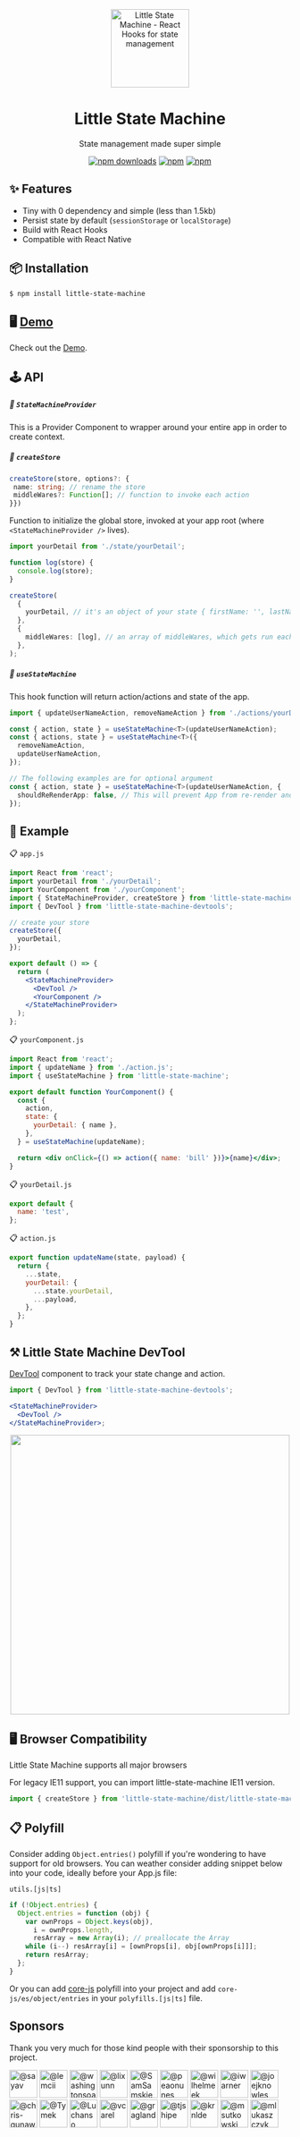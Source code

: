 <div align="center"><a href="https://lrz5wloklm.csb.app/"><img src="https://github.com/bluebill1049/little-state-machine/blob/master/docs/logo.png?raw=true" alt="Little State Machine - React Hooks for state management" width="140px" /></a>
    <h1>Little State Machine</h2>
    
State management made super simple
</div>

<div align="center">

[![npm downloads](https://img.shields.io/npm/dm/little-state-machine.svg?style=for-the-badge)](https://www.npmjs.com/package/little-state-machine)
[![npm](https://img.shields.io/npm/dt/little-state-machine.svg?style=for-the-badge)](https://www.npmjs.com/package/little-state-machine)
[![npm](https://img.shields.io/bundlephobia/minzip/little-state-machine?style=for-the-badge)](https://bundlephobia.com/result?p=little-state-machine)

</div>

<h2>✨ Features</h2>

- Tiny with 0 dependency and simple (less than 1.5kb)
- Persist state by default (`sessionStorage` or `localStorage`)
- Build with React Hooks
- Compatible with React Native

<h2>📦 Installation</h2>

    $ npm install little-state-machine

<h2>🖥 <a href="https://codesandbox.io/s/lrz5wloklm">Demo</a></h2>
Check out the <a href="https://codesandbox.io/s/lrz5wloklm">Demo</a>.
<br />
  
<h2>🕹 API</h2>

##### 🔗 `StateMachineProvider`

This is a Provider Component to wrapper around your entire app in order to create context.

##### 🔗 `createStore`

```ts
createStore(store, options?: {
 name: string; // rename the store
 middleWares?: Function[]; // function to invoke each action
}})
```

Function to initialize the global store, invoked at your app root (where `<StateMachineProvider />` lives).

```ts
import yourDetail from './state/yourDetail';

function log(store) {
  console.log(store);
}

createStore(
  {
    yourDetail, // it's an object of your state { firstName: '', lastName: '' }
  },
  {
    middleWares: [log], // an array of middleWares, which gets run each actions
  },
);
```

##### 🔗 `useStateMachine`

This hook function will return action/actions and state of the app.

```typescript
import { updateUserNameAction, removeNameAction } from './actions/yourDetails';

const { action, state } = useStateMachine<T>(updateUserNameAction);
const { actions, state } = useStateMachine<T>({
  removeNameAction,
  updateUserNameAction,
});

// The following examples are for optional argument
const { action, state } = useStateMachine<T>(updateUserNameAction, {
  shouldReRenderApp: false, // This will prevent App from re-render and only update the store
});
```

<h2>📖 Example</h2>

📋 `app.js`

```jsx
import React from 'react';
import yourDetail from './yourDetail';
import YourComponent from './yourComponent';
import { StateMachineProvider, createStore } from 'little-state-machine';
import { DevTool } from 'little-state-machine-devtools';

// create your store
createStore({
  yourDetail,
});

export default () => {
  return (
    <StateMachineProvider>
      <DevTool />
      <YourComponent />
    </StateMachineProvider>
  );
};
```

📋 `yourComponent.js`

```jsx
import React from 'react';
import { updateName } from './action.js';
import { useStateMachine } from 'little-state-machine';

export default function YourComponent() {
  const {
    action,
    state: {
      yourDetail: { name },
    },
  } = useStateMachine(updateName);

  return <div onClick={() => action({ name: 'bill' })}>{name}</div>;
}
```

📋 `yourDetail.js`

```js
export default {
  name: 'test',
};
```

📋 `action.js`

```js
export function updateName(state, payload) {
  return {
    ...state,
    yourDetail: {
      ...state.yourDetail,
      ...payload,
    },
  };
}
```

<h2>⚒ Little State Machine DevTool</h2>

[DevTool](https://github.com/bluebill1049/little-state-machine-dev-tools) component to track your state change and action.

```jsx
import { DevTool } from 'little-state-machine-devtools';

<StateMachineProvider>
  <DevTool />
</StateMachineProvider>;
```

<div align="center">
  <a href="https://lrz5wloklm.csb.app/">
    <img width="500" src="https://github.com/bluebill1049/little-state-machine/blob/master/docs/DevToolScreen.png?raw=true" />
  </a>
</div>

<h2>🖥 Browser Compatibility</h2>
Little State Machine supports all major browsers

For legacy IE11 support, you can import little-state-machine IE11 version.

```js
import { createStore } from 'little-state-machine/dist/little-state-machine.ie11';
```

<h2>📋 Polyfill</h2>

Consider adding `Object.entries()` polyfill if you're wondering to have support for old browsers.
You can weather consider adding snippet below into your code, ideally before your App.js file:

`utils.[js|ts]`

```js
if (!Object.entries) {
  Object.entries = function (obj) {
    var ownProps = Object.keys(obj),
      i = ownProps.length,
      resArray = new Array(i); // preallocate the Array
    while (i--) resArray[i] = [ownProps[i], obj[ownProps[i]]];
    return resArray;
  };
}
```

Or you can add [core-js](https://github.com/zloirock/core-js) polyfill into your project and add `core-js/es/object/entries` in your `polyfills.[js|ts]` file.

## Sponsors

Thank you very much for those kind people with their sponsorship to this project.

<p>
    <a href="https://github.com/sayav"
    ><img
            src="https://avatars1.githubusercontent.com/u/42376060?s=60&amp;v=4"
            width="50"
            height="50"
            alt="@sayav"
    /></a>
    <a href="https://github.com/lemcii"
    ><img
            src="https://avatars1.githubusercontent.com/u/35668113?s=60&amp;v=4"
            width="50"
            height="50"
            alt="@lemcii"
    /></a>
    <a href="https://github.com/washingtonsoares"
    ><img
            src="https://avatars2.githubusercontent.com/u/5726150?s=60&amp;v=4"
            width="50"
            height="50"
            alt="@washingtonsoares"
    /></a>
    <a href="https://github.com/lixunn"
    ><img
            src="https://avatars2.githubusercontent.com/u/5017964?s=60&amp;v=4"
            width="50"
            height="50"
            alt="@lixunn"
    /></a>
    <a href="https://github.com/SamSamskies"
    ><img
            src="https://avatars2.githubusercontent.com/u/3655410?s=60&amp;v=4"
            width="50"
            height="50"
            alt="@SamSamskies"
    /></a>
    <a href="https://github.com/peaonunes"
    ><img
            src="https://avatars2.githubusercontent.com/u/3356720?s=60&amp;v=4"
            width="50"
            height="50"
            alt="@peaonunes"
    /></a>
    <a href="https://github.com/wilhelmeek"
    ><img
            src="https://avatars2.githubusercontent.com/u/609452?s=60&amp;v=4"
            width="50"
            height="50"
            alt="@wilhelmeek"
    /></a>
    <a href="https://github.com/iwarner"
    ><img
            src="https://avatars2.githubusercontent.com/u/279251?s=60&amp;v=4"
            width="50"
            height="50"
            alt="@iwarner"
    /></a>
    <a href="https://github.com/joejknowles"
    ><img
            src="https://avatars2.githubusercontent.com/u/10728145?s=60&amp;v=4"
            width="50"
            height="50"
            alt="@joejknowles"
    /></a>
    <a href="https://github.com/chris-gunawardena"
    ><img
            src="https://avatars0.githubusercontent.com/u/5763108?s=60&amp;v=4"
            width="50"
            height="50"
            alt="@chris-gunawardena"
    /></a>
    <a href="https://github.com/Tymek"
    ><img
            src="https://avatars1.githubusercontent.com/u/2625371?s=60&amp;v=4"
            width="50"
            height="50"
            alt="@Tymek"
    /></a>
    <a href="https://github.com/Luchanso"
    ><img
            src="https://avatars0.githubusercontent.com/u/2098777?s=60&amp;v=4"
            width="50"
            height="50"
            alt="@Luchanso"
    /></a>
    <a href="https://github.com/vcarel"
    ><img
            src="https://avatars1.githubusercontent.com/u/1541093?s=60&amp;v=4"
            width="50"
            height="50"
            alt="@vcarel"
    /></a>
    <a href="https://github.com/gragland"
    ><img
            src="https://avatars0.githubusercontent.com/u/1481077?s=60&amp;v=4"
            width="50"
            height="50"
            alt="@gragland"
    /></a>
    <a href="https://github.com/tjshipe"
    ><img
            src="https://avatars2.githubusercontent.com/u/1254942?s=60&amp;v=4"
            width="50"
            height="50"
            alt="@tjshipe"
    /></a>
    <a href="https://github.com/krnlde"
    ><img
            src="https://avatars1.githubusercontent.com/u/1087002?s=60&amp;v=4"
            width="50"
            height="50"
            alt="@krnlde"
    /></a>
    <a href="https://github.com/msutkowski"
    ><img
            src="https://avatars2.githubusercontent.com/u/784953?s=60&amp;v=4"
            width="50"
            height="50"
            alt="@msutkowski"
    /></a>
    <a href="https://github.com/mlukaszczyk"
    ><img
            src="https://avatars3.githubusercontent.com/u/599247?s=60&amp;v=4"
            width="50"
            height="50"
            alt="@mlukaszczyk"
    /></a>
</p>
